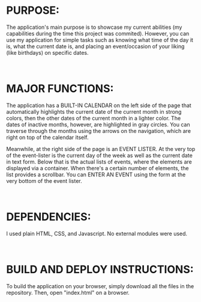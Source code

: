 <h1>PURPOSE:</h1>

The application's main purpose is to showcase my current abilities (my capabilities during the time this project was commited). 
However, you can use my application for simple tasks such as knowing what time of the day it is, what the current date is, and placing an event/occasion of your liking (like birthdays) on specific dates.

<br />

<h1>MAJOR FUNCTIONS:</h1>

The application has a BUILT-IN CALENDAR on the left side of the page that automatically highlights the current date of the current month in strong colors, then the other dates of the current month in a lighter color.
The dates of inactive months, however, are highlighted in gray circles. You can traverse through the months using the arrows on the navigation, which are right on top of the calendar itself.

Meanwhile, at the right side of the page is an EVENT LISTER. At the very top of the event-lister is the current day of the week as well as the current date in text form.
Below that is the actual lists of events, where the elements are displayed via a container. When there's a certain number of elements, the list provides a scrollbar.
You can ENTER AN EVENT using the form at the very bottom of the event lister.

<br />

<h1>DEPENDENCIES:</h1>

I used plain HTML, CSS, and Javascript. No external modules were used.

<br />

<h1>BUILD AND DEPLOY INSTRUCTIONS:</h1>

To build the application on your browser, simply download all the files in the repository. Then, open "index.html" on a browser.
